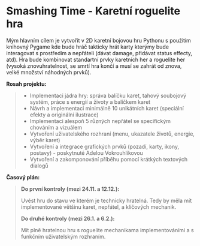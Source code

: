 ﻿# Smashing Time - Karetní roguelite hra





Mým hlavním cílem je vytvořit v 2D karetní bojovou hru Pythonu s použitím knihovný Pygame kde bude hráč takticky hrát karty kterýmy bude interagovat s prostředím a nepřáteli (dávat damage, přidávat status effecty, atd). Hra bude kombinovat standartní prvky karetních her a roguelite her (vysoká znovuhratelnost, se smrtí hra končí a musí se zahrát od znova, velké množství náhodných prvků).


**Rosah projektu:**
> - Implementaci jádra hry: správa balíčku karet, tahový soubojový systém, práce s energií a životy a balíčkem karet
> - Návrh a implementaci minimálně 10 unikátních karet (speciální efekty a originální ilustrace)
> - Implementaci alespoň 5 různých nepřátel se specifickým chováním a vizuálem
> - Vytvoření uživatelského rozhraní (menu, ukazatele životů, energie, výběr karet)
> - Vytvoření a integrace grafických prvků (pozadí, karty, ikony, postavy) - poskytnuté Adelou Vokrouhlíkovou
> - Vytvoření a zakomponování příběhu pomocí krátkých textových dialogů



**Časový plán:**
>**Do první kontroly (mezi 24.11. a 12.12.):**
>
>  Uvést hru do stavu ve kterém je technicky hratelná. Tedy by měla mít implementované většinu karet, nepřátel, a klíčových mechanik.
>
>**Do druhé kontroly (mezi 26.1. a 6.2.):**
>
>  Mít plně hratelnou hru s roguelite mechanikama implementováními a s funkčním uživatelským rozhraním.


